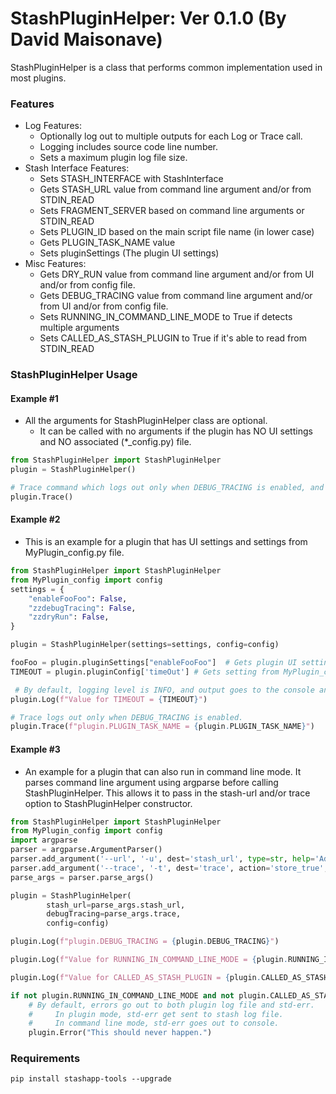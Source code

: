 # StashPluginHelper: Ver 0.1.0 (By David Maisonave)
StashPluginHelper is a class that performs common implementation used in most plugins.

### Features
- Log Features:
  - Optionally log out to multiple outputs for each Log or Trace call.
  - Logging includes source code line number.
  - Sets a maximum plugin log file size.
- Stash Interface Features:
  - Sets STASH_INTERFACE with StashInterface
  - Gets STASH_URL value from command line argument and/or from STDIN_READ
  - Sets FRAGMENT_SERVER based on command line arguments or STDIN_READ
  - Sets PLUGIN_ID based on the main script file name (in lower case)
  - Gets PLUGIN_TASK_NAME value
  - Sets pluginSettings (The plugin UI settings)
- Misc Features:
  - Gets DRY_RUN value from command line argument and/or from UI and/or from config file.
  - Gets DEBUG_TRACING value from command line argument and/or from UI and/or from config file.
  - Sets RUNNING_IN_COMMAND_LINE_MODE to True if detects multiple arguments
  - Sets CALLED_AS_STASH_PLUGIN to True if it's able to read from STDIN_READ

### StashPluginHelper Usage
#### Example #1
- All the arguments for StashPluginHelper class are optional.
  - It can be called with no arguments if the plugin has NO UI settings and NO associated (*_config.py) file.
``` python
from StashPluginHelper import StashPluginHelper
plugin = StashPluginHelper()

# Trace command which logs out only when DEBUG_TRACING is enabled, and by default only logs to plugin log file.
plugin.Trace()
```

#### Example #2
- This is an example for a plugin that has UI settings and settings from MyPlugin_config.py file.
``` python
from StashPluginHelper import StashPluginHelper
from MyPlugin_config import config
settings = {
    "enableFooFoo": False,
    "zzdebugTracing": False,
    "zzdryRun": False,
}

plugin = StashPluginHelper(settings=settings, config=config)

fooFoo = plugin.pluginSettings["enableFooFoo"]  # Gets plugin UI setting named enableFooFoo
TIMEOUT = plugin.pluginConfig['timeOut'] # Gets setting from MyPlugin_config.py

 # By default, logging level is INFO, and output goes to the console and plugin log file.
plugin.Log(f"Value for TIMEOUT = {TIMEOUT}")

# Trace logs out only when DEBUG_TRACING is enabled.
plugin.Trace(f"plugin.PLUGIN_TASK_NAME = {plugin.PLUGIN_TASK_NAME}")
```
#### Example #3
- An example for a plugin that can also run in command line mode. It parses command line argument using argparse before calling StashPluginHelper. This allows it to pass in the stash-url and/or trace option to StashPluginHelper constructor.
``` python
from StashPluginHelper import StashPluginHelper
from MyPlugin_config import config
import argparse
parser = argparse.ArgumentParser()
parser.add_argument('--url', '-u', dest='stash_url', type=str, help='Add Stash URL')
parser.add_argument('--trace', '-t', dest='trace', action='store_true', help='Enables debug trace mode.')
parse_args = parser.parse_args()

plugin = StashPluginHelper(
        stash_url=parse_args.stash_url,
        debugTracing=parse_args.trace,
        config=config)

plugin.Log(f"plugin.DEBUG_TRACING = {plugin.DEBUG_TRACING}")

plugin.Log(f"Value for RUNNING_IN_COMMAND_LINE_MODE = {plugin.RUNNING_IN_COMMAND_LINE_MODE}")

plugin.Log(f"Value for CALLED_AS_STASH_PLUGIN = {plugin.CALLED_AS_STASH_PLUGIN}")

if not plugin.RUNNING_IN_COMMAND_LINE_MODE and not plugin.CALLED_AS_STASH_PLUGIN:
    # By default, errors go out to both plugin log file and std-err.
    #     In plugin mode, std-err get sent to stash log file.
    #     In command line mode, std-err goes out to console.
    plugin.Error("This should never happen.")
```

### Requirements
`pip install stashapp-tools --upgrade`
